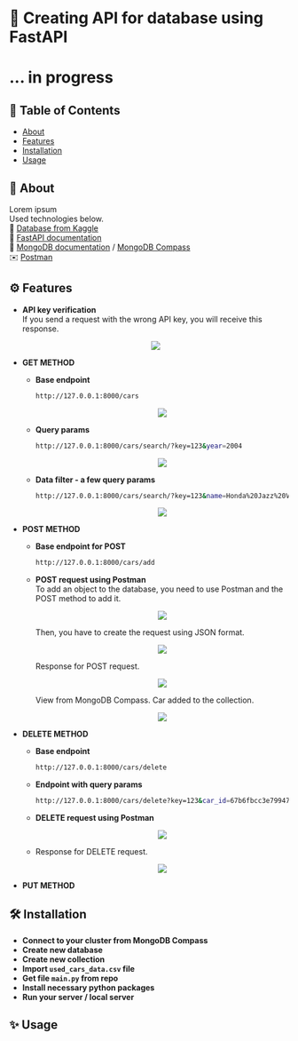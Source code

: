 # 🔗 Creating API for database using FastAPI
# ... in progress
## 📑 Table of Contents
- [About](#-about)
- [Features](#-features)
- [Installation](#-installation)
- [Usage](#-usage)


## 🚀 About

Lorem ipsum  
Used technologies below.  
📂 [Database from Kaggle](https://www.kaggle.com/datasets/ayushparwal2026/cars-dataset)  
💨 [FastAPI documentation](https://fastapi.tiangolo.com/)  
🍃 [MongoDB documentation](https://www.mongodb.com/docs/) / [MongoDB Compass](https://www.mongodb.com/docs/compass/current/)  
✉️ [Postman](https://www.postman.com/)

## ⚙ Features
- **API key verification**  
  If you send a request with the wrong API key, you will receive this response.
  <p align="center">
    <img src="https://github.com/user-attachments/assets/c909ff68-805e-48ad-b35f-107eda89c686" />
  </p>
  

- **GET METHOD**
  + **Base endpoint**
     ```sh
    http://127.0.0.1:8000/cars
    ```
    <p align="center">
      <img src="https://github.com/user-attachments/assets/8fc01afe-fac5-4953-9512-16b9b50b31ff" />
    </p>

  + **Query params**
     ```sh
    http://127.0.0.1:8000/cars/search/?key=123&year=2004
    ```
    <p align="center">
      <img src="https://github.com/user-attachments/assets/a6825640-adb3-4ffe-88ba-9c1f7ed6e9c6" />
    </p>

  + **Data filter - a few query params**
    ```sh
    http://127.0.0.1:8000/cars/search/?key=123&name=Honda%20Jazz%20V&year=2011&transmission=manual&seats=5
    ```
    <p align="center">
      <img src="https://github.com/user-attachments/assets/d5866090-4479-47b9-8a5b-e9ac85d6b9dd" />
    </p>

- **POST METHOD**
  + **Base endpoint for POST**
    ```sh
    http://127.0.0.1:8000/cars/add
    ```
  + **POST request using Postman**  
    To add an object to the database, you need to use Postman and the POST method to add it.
    <p align="center">
      <img src="https://github.com/user-attachments/assets/4453399f-0887-407a-8469-767f2421363c" />
    </p>
    Then, you have to create the request using JSON format.
    <p align="center">
      <img src="https://github.com/user-attachments/assets/35c3fb0f-7c8b-4216-aa3c-407459f1673b" />
    </p>
    Response for POST request.
    <p align="center">
      <img src="https://github.com/user-attachments/assets/026935d9-6e6b-47e8-9e0c-e4defcf06a2e" />
    </p>

    View from MongoDB Compass. Car added to the collection.
    <p align="center">
      <img src="https://github.com/user-attachments/assets/a44b881c-55c3-4631-8500-192cd00343a5" />
    </p>
    
- **DELETE METHOD**
  + **Base endpoint**
    ```sh
    http://127.0.0.1:8000/cars/delete
    ```
  + **Endpoint with query params**
    ```sh
    http://127.0.0.1:8000/cars/delete?key=123&car_id=67b6fbcc3e799478e5f48a1d
    ```
  + **DELETE request using Postman**
    <p align="center">
      <img src="https://github.com/user-attachments/assets/78c35871-dedc-4f35-a20c-8ab3c969bd57" />
    </p>
  + Response for DELETE request.
    <p align="center">
      <img src="https://github.com/user-attachments/assets/3ad237b5-188d-406e-8bf2-10aa0d7a2e3a" />
    </p>
  


- **PUT METHOD**


## 🛠 Installation
- **Connect to your cluster from MongoDB Compass**
- **Create new database**
- **Create new collection**
- **Import `used_cars_data.csv` file**
- **Get file `main.py` from repo**
- **Install necessary python packages**
- **Run your server / local server**

## ✨ Usage
